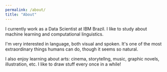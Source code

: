 ```yaml
---
permalink: /about/
title: "About"
---
```


I currently work as a Data Scientist at IBM Brazil. I like to study about machine learning and computational linguistics. 

I'm very interested in language, both visual and spoken. It's one of the most extraordinary things humans can do, though it seems so natural.

I also enjoy learning about arts: cinema, storytellng, music, graphic novels, illustration, etc. I like to draw stuff every once in a while!